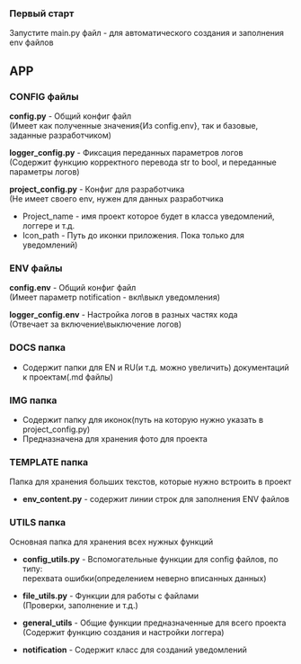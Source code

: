 ### Первый старт
Запустите main.py файл - для автоматического создания и заполнения env файлов

## APP
### CONFIG файлы
<b>config.py</b> - Общий конфиг файл<br>
(Имеет как полученные значения{Из config.env}, так и базовые, заданные разработчиком)

<b>logger_config.py</b> - Фиксация переданных параметров логов<br>
(Содержит функцию корректного перевода str to bool, и переданные параметры логов)

<b>project_config.py</b> - Конфиг для разработчика<br>
(Не имеет своего env, нужен для данных разработчика<br>
- Project_name - имя проект которое будет в класса уведомлений, логгере и т.д.<br>
- Icon_path - Путь до иконки приложения. Пока только для уведомлений)

### ENV файлы
<b>config.env</b> - Общий конфиг файл<br>
(Имеет параметр notification - вкл\выкл уведомления)

<b>logger_config.env</b> - Настройка логов в разных частях кода<br>
(Отвечает за включение\выключение логов)

### DOCS папка
- Содержит папки для EN и RU(и т.д. можно увеличить) документаций к проектам(.md файлы)

### IMG папка
- Содержит папку для иконок(путь на которую нужно указать в project_config.py)
- Предназначена для хранения фото для проекта

### TEMPLATE папка
Папка для хранения больших текстов, которые нужно встроить в проект
- <b>env_content.py</b> - содержит линии строк для заполнения ENV файлов

### UTILS папка
Основная папка для хранения всех нужных функций
- <b>config_utils.py</b> - Вспомогательные функции для config файлов, по типу:<br>
перехвата ошибки(определением неверно вписанных данных)

- <b>file_utils.py</b> - Функции для работы с файлами<br>
(Проверки, заполнение и т.д.)

- <b>general_utils</b> - Общие функции предназначенные для всего проекта<br>
(Содержит функцию создания и настройки логгера)

- <b>notification</b> - Содержит класс для созданий уведомлений


